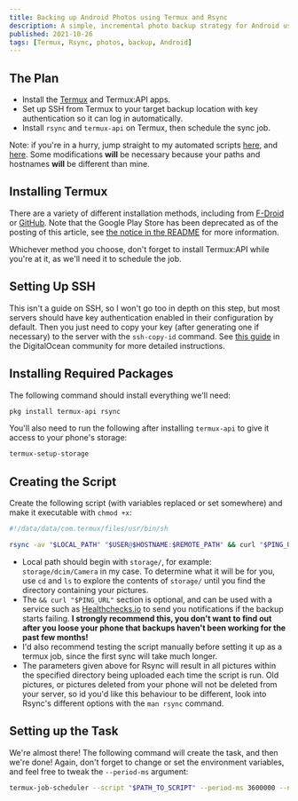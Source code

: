 ```yaml
---
title: Backing up Android Photos using Termux and Rsync
description: A simple, incremental photo backup strategy for Android using Termux and Rsync.
published: 2021-10-26
tags: [Termux, Rsync, photos, backup, Android]
---
```


<!-- cspell:ignore termux dcim healthchecks -->

## The Plan

- Install the [Termux](https://github.com/termux/termux-app) and Termux:API apps.
- Set up SSH from Termux to your target backup location with key authentication so it can log in automatically.
- Install `rsync` and `termux-api` on Termux, then schedule the sync job.

Note: if you're in a hurry, jump straight to my automated scripts [here](https://github.com/mtoohey31/dotfiles/blob/master/.scripts/setup/schedule_photo_sync), and [here](https://github.com/mtoohey31/dotfiles/blob/master/.scripts/sync_photos). Some modifications **will** be necessary because your paths and hostnames **will** be different than mine.

## Installing Termux

There are a variety of different installation methods, including from [F-Droid](https://f-droid.org/en/packages/com.termux/) or [GitHub](https://github.com/termux/termux-app/releases). Note that the Google Play Store has been deprecated as of the posting of this article, see [the notice in the README](https://github.com/termux/termux-app#google-play-store-deprecated) for more information.

Whichever method you choose, don't forget to install Termux:API while you're at it, as we'll need it to schedule the job.

## Setting Up SSH

This isn't a guide on SSH, so I won't go too in depth on this step, but most servers should have key authentication enabled in their configuration by default. Then you just need to copy your key (after generating one if necessary) to the server with the `ssh-copy-id` command. See [this guide](https://www.digitalocean.com/community/tutorials/how-to-configure-ssh-key-based-authentication-on-a-linux-server) in the DigitalOcean community for more detailed instructions.

## Installing Required Packages

The following command should install everything we'll need:

```bash
pkg install termux-api rsync
```

You'll also need to run the following after installing `termux-api` to give it access to your phone's storage:

```bash
termux-setup-storage
```

## Creating the Script

Create the following script (with variables replaced or set somewhere) and make it executable with `chmod +x`:

```bash
#!/data/data/com.termux/files/usr/bin/sh

rsync -av "$LOCAL_PATH" "$USER@$HOSTNAME:$REMOTE_PATH" && curl "$PING_URL"
```

- Local path should begin with `storage/`, for example: `storage/dcim/Camera` in my case. To determine what it will be for you, use `cd` and `ls` to explore the contents of `storage/` until you find the directory containing your pictures.
- The `&& curl "$PING_URL"` section is optional, and can be used with a service such as [Healthchecks.io](https://healthchecks.io) to send you notifications if the backup starts failing. **I strongly recommend this, you don't want to find out after you loose your phone that backups haven't been working for the past few months!**
- I'd also recommend testing the script manually before setting it up as a termux job, since the first sync will take much longer.
- The parameters given above for Rsync will result in all pictures within the specified directory being uploaded each time the script is run. Old pictures, or pictures deleted from your phone will not be deleted from your server, so id you'd like this behaviour to be different, look into Rsync's different options with the `man rsync` command.

## Setting up the Task

We're almost there! The following command will create the task, and then we're done! Again, don't forget to change or set the environment variables, and feel free to tweak the `--period-ms` argument:

```bash
termux-job-scheduler --script "$PATH_TO_SCRIPT" --period-ms 3600000 --network unmetered
```
